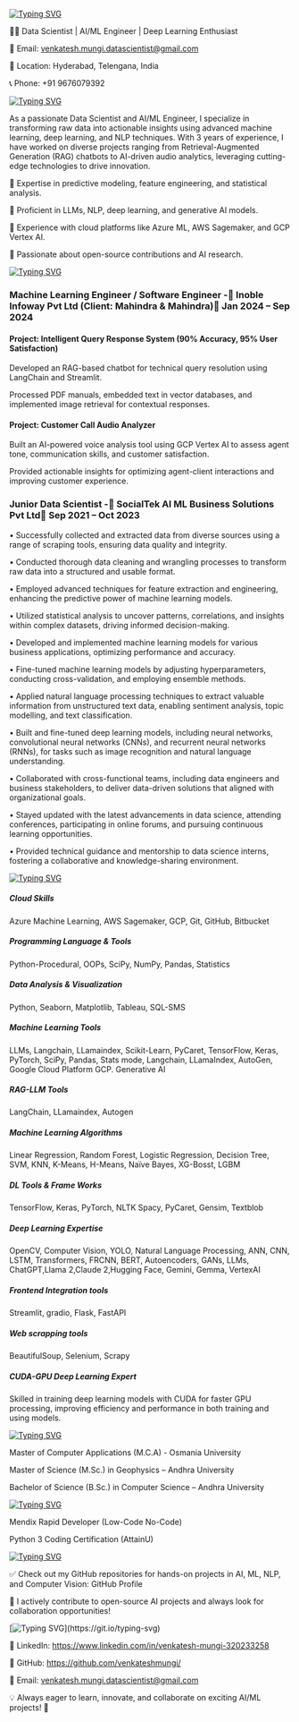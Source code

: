 [![Typing SVG](https://readme-typing-svg.demolab.com?font=Segoe+UI+Black&weight=50&pause=1000&color=393782&width=435&lines=%F0%9F%94%A5Hi+there!+I'm+Venkatesh+Mungi)](https://git.io/typing-svg)

👨‍💻 Data Scientist | AI/ML Engineer | Deep Learning Enthusiast

📧 Email: venkatesh.mungi.datascientist@gmail.com

📍 Location: Hyderabad, Telengana, India

📞 Phone: +91 9676079392

[![Typing SVG](https://readme-typing-svg.demolab.com?font=Segoe+UI+Black&weight=50&pause=1000&color=393782&width=435&lines=%F0%9F%9A%80+About+Me)](https://git.io/typing-svg)

As a passionate Data Scientist and AI/ML Engineer, I specialize in transforming raw data into actionable insights using advanced machine learning, deep learning, and NLP techniques. With 3 years of experience, I have worked on diverse projects ranging from Retrieval-Augmented Generation (RAG) chatbots to AI-driven audio analytics, leveraging cutting-edge technologies to drive innovation.

🔹 Expertise in predictive modeling, feature engineering, and statistical analysis.

🔹 Proficient in LLMs, NLP, deep learning, and generative AI models.

🔹 Experience with cloud platforms like Azure ML, AWS Sagemaker, and GCP Vertex AI.

🔹 Passionate about open-source contributions and AI research.

[![Typing SVG](https://readme-typing-svg.demolab.com?font=Segoe+UI+Black&weight=50&pause=1000&color=393782&width=435&lines=%F0%9F%92%BC+Work+Experience)](https://git.io/typing-svg)

### Machine Learning Engineer / Software Engineer  -📌 Inoble Infoway Pvt Ltd (Client: Mahindra & Mahindra)📆 Jan 2024 – Sep 2024

#### Project: Intelligent Query Response System (90% Accuracy, 95% User Satisfaction)

Developed an RAG-based chatbot for technical query resolution using LangChain and Streamlit.

Processed PDF manuals, embedded text in vector databases, and implemented image retrieval for contextual responses.

#### Project: Customer Call Audio Analyzer

Built an AI-powered voice analysis tool using GCP Vertex AI to assess agent tone, communication skills, and customer satisfaction.

Provided actionable insights for optimizing agent-client interactions and improving customer experience.

### Junior Data Scientist -📌 SocialTek AI ML Business Solutions Pvt Ltd📆 Sep 2021 – Oct 2023

•	Successfully collected and extracted data from diverse sources using a range of scraping tools, ensuring data quality and integrity.

•	Conducted thorough data cleaning and wrangling processes to transform raw data into a structured and usable format.

•	Employed advanced techniques for feature extraction and engineering, enhancing the predictive power of machine learning models.

•	Utilized statistical analysis to uncover patterns, correlations, and insights within complex datasets, driving informed decision-making.

•	Developed and implemented machine learning models for various business applications, optimizing performance and accuracy.

•	Fine-tuned machine learning models by adjusting hyperparameters, conducting cross-validation, and employing ensemble methods.

•	Applied natural language processing techniques to extract valuable information from unstructured text data, enabling sentiment analysis, topic modelling, and text classification.

•	Built and fine-tuned deep learning models, including neural networks, convolutional neural networks (CNNs), and recurrent neural networks (RNNs), for tasks such as image recognition and natural language understanding.

•	Collaborated with cross-functional teams, including data engineers and business stakeholders, to deliver data-driven solutions that aligned with organizational goals.

•	Stayed updated with the latest advancements in data science, attending conferences, participating in online forums, and pursuing continuous learning opportunities.

•	Provided technical guidance and mentorship to data science interns, fostering a collaborative and knowledge-sharing environment.

[![Typing SVG](https://readme-typing-svg.demolab.com?font=Segoe+UI+Black&weight=50&pause=1000&color=393782&width=435&lines=%F0%9F%9B%A0%EF%B8%8F+Technical+Skills)](https://git.io/typing-svg)

##### Cloud Skills
Azure Machine Learning, AWS Sagemaker, GCP, Git, GitHub, Bitbucket

##### Programming Language & Tools
Python-Procedural, OOPs, SciPy, NumPy, Pandas, Statistics

##### Data Analysis & Visualization
Python, Seaborn, Matplotlib, Tableau, SQL-SMS

##### Machine Learning Tools
LLMs, Langchain, LLamaindex, Scikit-Learn, PyCaret, TensorFlow, Keras, PyTorch, SciPy, Pandas, Stats mode, Langchain, LLamaIndex, AutoGen, Google Cloud Platform GCP. Generative AI

##### RAG-LLM Tools
LangChain, LLamaindex, Autogen

##### Machine Learning Algorithms
Linear Regression, Random Forest, Logistic Regression, Decision Tree, SVM, KNN, K-Means, H-Means, Naïve Bayes, XG-Bosst, LGBM

##### DL Tools & Frame Works
TensorFlow, Keras, PyTorch, NLTK Spacy, PyCaret, Gensim, Textblob

##### Deep Learning Expertise
OpenCV, Computer Vision, YOLO, Natural Language Processing, ANN, CNN, LSTM, Transformers, FRCNN, BERT, Autoencoders, GANs, LLMs, ChatGPT,Llama 2,Claude 2,Hugging Face, Gemini, Gemma, VertexAI

##### Frontend Integration tools
Streamlit, gradio, Flask, FastAPI

##### Web scrapping tools
BeautifulSoup, Selenium, Scrapy

##### CUDA-GPU Deep Learning Expert
Skilled in training deep learning models with CUDA for faster GPU processing, improving efficiency and performance in both training and using models.

[![Typing SVG](https://readme-typing-svg.demolab.com?font=Segoe+UI+Black&weight=50&pause=1000&color=393782&width=435&lines=%F0%9F%8E%93+Education)](https://git.io/typing-svg)

Master of Computer Applications (M.C.A) - Osmania University

Master of Science (M.Sc.) in Geophysics – Andhra University

Bachelor of Science (B.Sc.) in Computer Science – Andhra University

[![Typing SVG](https://readme-typing-svg.demolab.com?font=Segoe+UI+Black&weight=50&pause=1000&color=393782&width=435&lines=%F0%9F%8F%86+Certifications)](https://git.io/typing-svg)

Mendix Rapid Developer (Low-Code No-Code)

Python 3 Coding Certification (AttainU)

[![Typing SVG](https://readme-typing-svg.demolab.com?font=Segoe+UI+Black&weight=50&pause=1000&color=393782&width=435&lines=%F0%9F%93%8C+Open-Source+Contributions+%26+Projects)](https://git.io/typing-svg)

✅ Check out my GitHub repositories for hands-on projects in AI, ML, NLP, and Computer Vision: GitHub Profile

🔗 I actively contribute to open-source AI projects and always look for collaboration opportunities!

[![Typing SVG](https://readme-typing-svg.demolab.com?font=Segoe+UI+Black&weight=50&pause=1000&color=393782&width=435&lines=%F0%9F%93%AB+Let's+Connect!)](https://git.io/typing-svg)

🔹 LinkedIn: https://www.linkedin.com/in/venkatesh-mungi-320233258  

🔹 GitHub: https://github.com/venkateshmungi/

📧 Email: venkatesh.mungi.datascientist@gmail.com

💡 Always eager to learn, innovate, and collaborate on exciting AI/ML projects! 🚀

